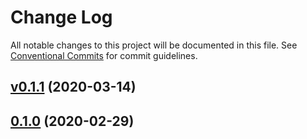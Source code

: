 # Change Log

All notable changes to this project will be documented in this file.
See [Conventional Commits](Https://conventionalcommits.org) for commit guidelines.

<!-- changelog -->

## [v0.1.1](https://github.com/maikroempagel/quantonex/compare/0.1.0...v0.1.1) (2020-03-14)




## [0.1.0](https://github.com/maikroempagel/quantonex/compare/0.1.0...0.1.0) (2020-02-29)
